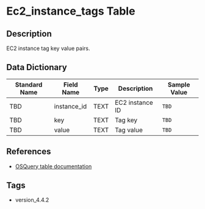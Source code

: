 # Ec2_instance_tags Table

## Description
EC2 instance tag key value pairs.

## Data Dictionary
|Standard Name|Field Name|Type|Description|Sample Value|
|---|---|---|---|---|
|TBD|instance_id|TEXT|EC2 instance ID|`TBD`|
|TBD|key|TEXT|Tag key|`TBD`|
|TBD|value|TEXT|Tag value|`TBD`|

## References
* [OSQuery table documentation](https://osquery.io/schema/current#ec2_instance_tags)

## Tags
* version_4.4.2